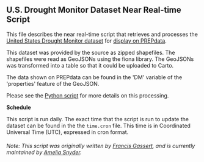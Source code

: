 ## U.S. Drought Monitor Dataset Near Real-time Script
This file describes the near real-time script that retrieves and processes the [United States Drought Monitor dataset](https://droughtmonitor.unl.edu/Data/GISData.aspx) for [display on PREPdata](https://prepdata.org/dataset/PREP_0047-US-Drought-Monitor).

This dataset was provided by the source as zipped shapefiles. The shapefiles were read as GeoJSONs using the fiona library. The GeoJSONs was transformed into a table so that it could be uploaded to Carto.

The data shown on PREPdata can be found in the 'DM' variable of the 'properties' feature of the GeoJSON.

Please see the [Python script](https://github.com/resource-watch/nrt-scripts/blob/master/prep_0047_drought_monitor/contents/src/__init__.py) for more details on this processing.

**Schedule**

This script is run daily. The exact time that the script is run to update the dataset can be found in the the `time.cron` file. This time is in Coordinated Universal Time (UTC), expressed in cron format.

###### Note: This script was originally written by [Francis Gassert](https://www.wri.org/profile/francis-gassert), and is currently maintained by [Amelia Snyder](https://www.wri.org/profile/amelia-snyder).
